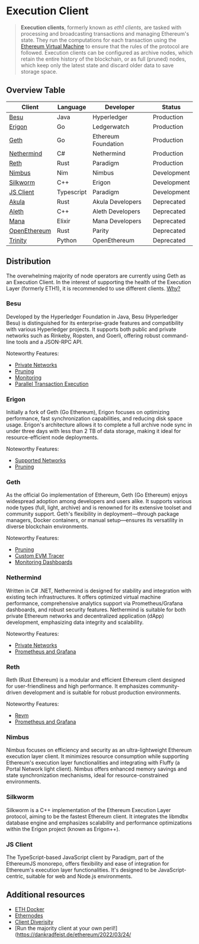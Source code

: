 # Execution Client

> **Execution clients**, formerly known as *eth1 clients*, are tasked with processing and broadcasting transactions and managing Ethereum's state.
They run the computations for each transaction using the [Ethereum Virtual Machine](https://ethereum.org/en/developers/docs/evm/) to ensure that the rules of the protocol are followed.
Execution clients can be configured as archive nodes, which retain the entire history of the blockchain, or as full (pruned) nodes, which keep only the latest state and discard older data to save storage space.


## Overview Table

| Client                                                          | Language   | Developer           | Status      |
| --------------------------------------------------------------- | ---------- | ------------------- | ----------- |
| [Besu](https://github.com/hyperledger/besu)                     | Java       | Hyperledger         | Production  |
| [Erigon](https://github.com/ledgerwatch/erigon)                 | Go         | Ledgerwatch         | Production  |
| [Geth](https://github.com/ethereum/go-ethereum)                 | Go         | Ethereum Foundation | Production  |
| [Nethermind](https://github.com/NethermindEth/nethermind)       | C#         | Nethermind          | Production  |
| [Reth](https://github.com/paradigmxyz/reth)                     | Rust       | Paradigm            | Production  |
| [Nimbus](https://github.com/status-im/nimbus-eth1)              | Nim        | Nimbus              | Development |
| [Silkworm](https://github.com/erigontech/silkworm)              | C++        | Erigon              | Development |
| [JS Client](https://github.com/ethereumjs/ethereumjs-monorepo)  | Typescript | Paradigm            | Development |
| [Akula](https://github.com/akula-bft/akula)                     | Rust       | Akula Developers    | Deprecated  |
| [Aleth](https://github.com/ethereum/aleth)                      | C++        | Aleth Developers    | Deprecated  |
| [Mana](https://github.com/mana-ethereum/mana)                   | Elixir     | Mana Developers     | Deprecated  |
| [OpenEthereum](https://github.com/openethereum/parity-ethereum) | Rust       | Parity              | Deprecated  |
| [Trinity](https://github.com/ethereum/trinity)                  | Python     | OpenEthereum        | Deprecated  |


## Distribution

The overwhelming majority of node operators are currently using Geth as an Execution Client.
In the interest of supporting the health of the Execution Layer (formerly ETH1), it is recommended to use different clients.
[Why?](https://clientdiversity.org/#why)


### Besu
Developed by the Hyperledger Foundation in Java, Besu (Hyperledger Besu) is distinguished for its enterprise-grade features and compatibility with various Hyperledger projects.
It supports both public and private networks such as Rinkeby, Ropsten, and Goerli, offering robust command-line tools and a JSON-RPC API.

Noteworthy Features:
- [Private Networks](https://besu.hyperledger.org/private-networks/)
- [Pruning](https://besu.hyperledger.org/public-networks/how-to/bonsai-limit-trie-logs#prune-command-for-mainnet)
- [Monitoring](https://besu.hyperledger.org/private-networks/how-to/monitor)
- [Parallel Transaction Execution](https://besu.hyperledger.org/public-networks/concepts/parallel-transaction-execution)

### Erigon
Initially a fork of Geth (Go Ethereum), Erigon focuses on optimizing performance, fast synchronization capabilities, and reducing disk space usage.
Erigon's architecture allows it to complete a full archive node sync in under three days with less than 2 TB of data storage, making it ideal for resource-efficient node deployments.

Noteworthy Features:
- [Supported Networks](https://erigon.gitbook.io/erigon/basic-usage/supported-networks)
- [Pruning](https://erigon.gitbook.io/erigon/basic-usage/usage/type-of-node#full-node-or-pruned-node)

### Geth
As the official Go implementation of Ethereum, Geth (Go Ethereum) enjoys widespread adoption among developers and users alike.
It supports various node types (full, light, archive) and is renowned for its extensive toolset and community support.
Geth's flexibility in deployment—through package managers, Docker containers, or manual setup—ensures its versatility in diverse blockchain environments.

Noteworthy Features:
- [Pruning](https://geth.ethereum.org/docs/fundamentals/pruning)
- [Custom EVM Tracer](https://geth.ethereum.org/docs/developers/evm-tracing/custom-tracer)
- [Monitoring Dashboards](https://geth.ethereum.org/docs/monitoring/dashboards)

### Nethermind
Written in C# .NET, Nethermind is designed for stability and integration with existing tech infrastructures.
It offers optimized virtual machine performance, comprehensive analytics support via Prometheus/Grafana dashboards, and robust security features. 
Nethermind is suitable for both private Ethereum networks and decentralized application (dApp) development, emphasizing data integrity and scalability.

Noteworthy Features:
- [Private Networks](https://docs.nethermind.io/fundamentals/private-networks)
- [Prometheus and Grafana](https://docs.nethermind.io/monitoring/metrics/grafana-and-prometheus)

### Reth
Reth (Rust Ethereum) is a modular and efficient Ethereum client designed for user-friendliness and high performance.
It emphasizes community-driven development and is suitable for robust production environments.

Noteworthy Features:
- [Revm](https://bluealloy.github.io/revm/)
- [Prometheus and Grafana](https://reth.rs/run/observability.html)

### Nimbus
Nimbus focuses on efficiency and security as an ultra-lightweight Ethereum execution layer client.
It minimizes resource consumption while supporting Ethereum's execution layer functionalities and integrating with Fluffy (a Portal Network light client).
Nimbus offers enhanced memory savings and state synchronization mechanisms, ideal for resource-constrained environments.

### Silkworm
Silkworm is a C++ implementation of the Ethereum Execution Layer protocol, aiming to be the fastest Ethereum client.
It integrates the libmdbx database engine and emphasizes scalability and performance optimizations within the Erigon project (known as Erigon++).

### JS Client
The TypeScript-based JavaScript client by Paradigm, part of the EthereumJS monorepo, offers flexibility and ease of integration for Ethereum's execution layer functionalities.
It's designed to be JavaScript-centric, suitable for web and Node.js environments.


## Additional resources

- [ETH Docker](https://eth-docker.net/)
- [Ethernodes](https://ethernodes.org/)
- [Client Diverisity](https://clientdiversity.org/)
- [Run the majority client at your own peril!](https://dankradfeist.de/ethereum/2022/03/24/